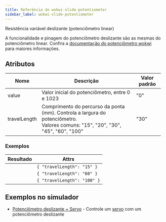 ```yaml
---
title: Referência do wokwi-slide-potentiometer
sidebar_label: wokwi-slide-potentiometer
---
```


Resistência variável deslizante (potenciômetro linear)

<wokwi-slide-potentiometer />

A funcionalidade e pinagem do potenciômetro deslizante são as mesmas do potenciômetro linear. Confira a [documentação do potenciômetro wokwi](wokwi-potentiometer) para maiores informações.

## Atributos

| Nome         | Descrição                                                                                                                            | Valor padrão |
| ------------ | ------------------------------------------------------------------------------------------------------------------------------------ | ------------ |
| value        | Valor inicial do potenciômetro, entre 0 e 1023                                                                                       | "0"          |
| travelLength | Comprimento do percurso da ponta (mm). Controla a largura do potenciômetro.<br />Valores comuns: "15", "20", "30", "45", "60", "100" | "30"         |

### Exemplos

| Resultado                                        | Attrs                       |
| ------------------------------------------------ | --------------------------- |
| <wokwi-slide-potentiometer travelLength="15" />  | `{ "travelLength": "15" }`  |
| <wokwi-slide-potentiometer travelLength="60" />  | `{ "travelLength": "60" }`  |
| <wokwi-slide-potentiometer travelLength="100" /> | `{ "travelLength": "100" }` |

## Exemplos no simulador

- [Potenciômetro deslizante + Servo](https://wokwi.com/projects/297604176384360973) - Controle um [servo](wokwi-servo) com um potenciômetro deslizante
